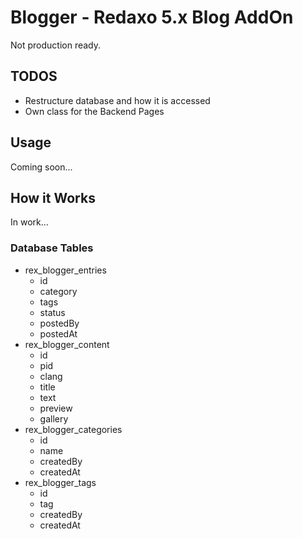# Blogger - Redaxo 5.x Blog AddOn

Not production ready.


## TODOS

* Restructure database and how it is accessed
* Own class for the Backend Pages


## Usage

Coming soon...


## How it Works

In work...

### Database Tables

* rex_blogger_entries
  * id
  * category
  * tags
  * status
  * postedBy
  * postedAt
* rex_blogger_content
  * id
  * pid
  * clang
  * title
  * text
  * preview
  * gallery
* rex_blogger_categories
  * id
  * name
  * createdBy
  * createdAt
* rex_blogger_tags
  * id
  * tag
  * createdBy
  * createdAt